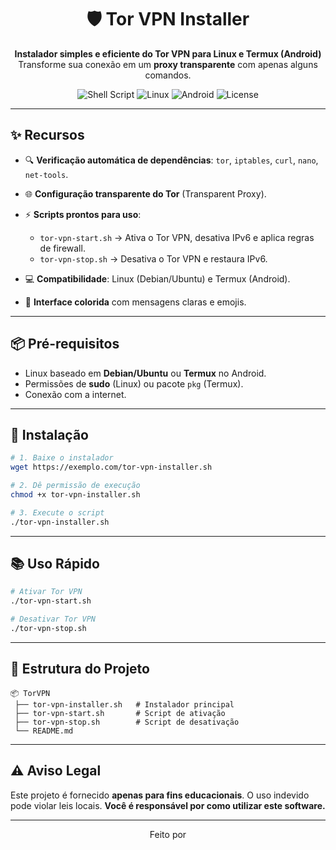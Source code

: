 <div align="center">

# 🛡️ Tor VPN Installer

**Instalador simples e eficiente do Tor VPN para Linux e Termux (Android)**
Transforme sua conexão em um **proxy transparente** com apenas alguns comandos.

![Shell Script](https://img.shields.io/badge/Shell_Script-121011?style=for-the-badge\&logo=gnu-bash\&logoColor=white)
![Linux](https://img.shields.io/badge/Linux-FCC624?style=for-the-badge\&logo=linux\&logoColor=black)
![Android](https://img.shields.io/badge/Termux-000000?style=for-the-badge\&logo=android\&logoColor=white)
![License](https://img.shields.io/badge/License-MIT-blue?style=for-the-badge)

</div>

---

## ✨ Recursos

* 🔍 **Verificação automática de dependências**: `tor`, `iptables`, `curl`, `nano`, `net-tools`.
* 🌐 **Configuração transparente do Tor** (Transparent Proxy).
* ⚡ **Scripts prontos para uso**:

  * `tor-vpn-start.sh` → Ativa o Tor VPN, desativa IPv6 e aplica regras de firewall.
  * `tor-vpn-stop.sh` → Desativa o Tor VPN e restaura IPv6.
* 💻 **Compatibilidade**: Linux (Debian/Ubuntu) e Termux (Android).
* 🎨 **Interface colorida** com mensagens claras e emojis.

---

## 📦 Pré-requisitos

* Linux baseado em **Debian/Ubuntu** ou **Termux** no Android.
* Permissões de **sudo** (Linux) ou pacote `pkg` (Termux).
* Conexão com a internet.

---

## 🚀 Instalação

```bash
# 1. Baixe o instalador
wget https://exemplo.com/tor-vpn-installer.sh

# 2. Dê permissão de execução
chmod +x tor-vpn-installer.sh

# 3. Execute o script
./tor-vpn-installer.sh
```

---

## 📚 Uso Rápido

```bash
# Ativar Tor VPN
./tor-vpn-start.sh

# Desativar Tor VPN
./tor-vpn-stop.sh
```

---

## 📂 Estrutura do Projeto

```
📦 TorVPN
 ├── tor-vpn-installer.sh   # Instalador principal
 ├── tor-vpn-start.sh       # Script de ativação
 ├── tor-vpn-stop.sh        # Script de desativação
 └── README.md
```

---

## ⚠️ Aviso Legal

Este projeto é fornecido **apenas para fins educacionais**.
O uso indevido pode violar leis locais.
**Você é responsável por como utilizar este software.**

---

<div align="center">
Feito por <a href="[Renegado](https://github.com/joaobarbosa0m)"></a>
</div>

